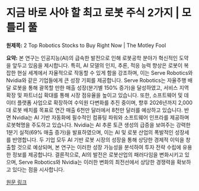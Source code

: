 # 지금 바로 사야 할 최고 로봇 주식 2가지 | 모틀리 풀

**원제목:** 2 Top Robotics Stocks to Buy Right Now | The Motley Fool

**요약:** 본 연구는 인공지능(AI)의 급속한 발전으로 인해 로봇공학 분야가 혁신적인 도약을 앞두고 있음을 제시합니다. 특히, AI 모델의 인지, 추론, 적응 능력 향상은 로봇이 복잡한 현실 세계에서 자율적으로 작동할 수 있게 함을 강조하며, 이는 Serve Robotics와 Nvidia와 같은 기업들에게 큰 성장 기회를 제공합니다. Serve Robotics는 자율주행 배달 로봇을 통해 괄목할 만한 매출 성장(분기별 150% 증가)을 달성하였고, 서비스 지역 확장 및 파트너십 확대를 통해 시장 점유율을 높이고 있습니다.  또한, 소프트웨어 및 데이터 플랫폼 사업으로 확장하여 수익원 다변화를 추진 중이며, 향후 2026년까지 2,000대 로봇 배치를 목표로 연간 매출 6천만 달러에서 8천만 달러를 예상하고 있습니다. 반면 Nvidia는 AI 기반 자동화에 필수적인 컴퓨팅 파워와 소프트웨어 인프라를 제공하며 로봇혁명을 주도하고 있습니다.  Nvidia는 AI 추론 토큰 생성의 급증을 보여주는 강력한 1분기 실적(69% 매출 증가)을 발표하였으며, 이는 AI 및 로봇 산업의 폭발적인 성장세를 반영합니다.  두 기업 모두 AI 기반 로봇 시장의 성장을 통해  상당한 경제적 이익을 창출할 것으로 예상되며,  본 연구는 이러한 성장 가능성을 분석하여 투자 전략 수립에 유용한 정보를 제공합니다.  결론적으로, AI의 발전은 로봇산업의 패러다임을 변화시키고 있으며,  Serve Robotics와 Nvidia는 이러한 변화의 최전선에서  상당한 경쟁력을 확보하고 있다는 점을 시사합니다.

[원문 링크](https://www.fool.com/investing/2025/07/25/2-top-robotics-stocks-to-buy-right-now/)
